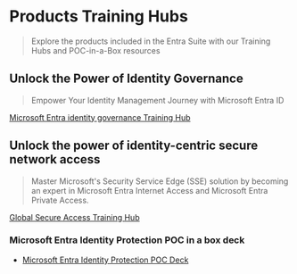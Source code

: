 # Products Training Hubs

> Explore the products included in the Entra Suite with our Training Hubs and POC-in-a-Box resources

## Unlock the Power of Identity Governance

> Empower Your Identity Management Journey with Microsoft Entra ID

[Microsoft Entra identity governance Training Hub](https://aka.ms/entraidgovernancetraining)

## Unlock the power of identity-centric secure network access

> Master Microsoft's Security Service Edge (SSE) solution by becoming an expert in Microsoft Entra Internet Access and Microsoft Entra Private Access.

[Global Secure Access Training Hub](https://aka.ms/GlobalSecureAccessTraining)

### Microsoft Entra Identity Protection POC in a box deck

- [Microsoft Entra Identity Protection POC Deck](./POCAssets/Entra_Suite_Microsoft_Identity_Protection_POC_in_a_Box.pptx)